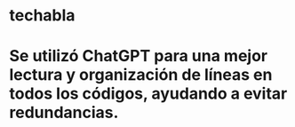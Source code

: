 # techabla
# Se utilizó ChatGPT para una mejor lectura y organización de líneas en todos los códigos, ayudando a evitar redundancias. 
